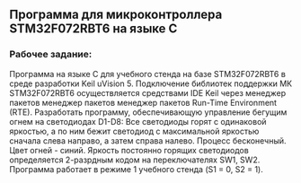 ## Программа для микроконтроллера STM32F072RBT6 на языке C

### Рабочее задание:

Программа на языке C для учебного стенда на базе STM32F072RBT6 в среде разработки Keil uVision 5. Подключение библиотек поддержки МК STM32F072RBT6 осуществляется средствами IDE Keil через менеджер пакетов менеджер пакетов менеджер пакетов Run-Time Environment (RTE). Разработать программу, обеспечивающую управление бегущим огнем на светодиодах D1-D8: Все светодиоды горят с одинаковой яркостью, а по ним бежит светодиод с максимальной яркостью сначала слева направо, а затем справа налево. Процесс бесконечный. Цвет огней - синий. Яркость постоянно горящих светодиодов определяется 2-разрдным кодом на переключателях SW1, SW2. Программа работает в режиме 1 учебного стенда (S1 = 0, S2 = 1).